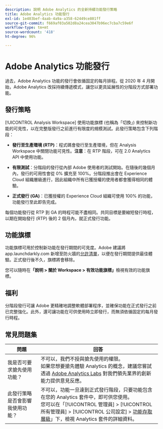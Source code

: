```yaml
---
description: 說明 Adobe Analytics 的全新持續功能發行策略
title: Adobe Analytics 功能發行
exl-id: 1e403bef-4aab-4a9a-a358-62449ce801ff
source-git-commit: f669af03a502d8a24cea3047b96ec7cba7c59e6f
workflow-type: tm+mt
source-wordcount: '418'
ht-degree: 96%

---
```


# Adobe Analytics 功能發行

過去，Adobe Analytics 功能的發行會依循固定的每月排程。從 2020 年 4 月開始，Adobe Analytics 改採持續傳遞模式，讓您以更具延展性的分階段方式部署功能。

## 發行策略

[!UICONTROL Analysis Workspace] 使用功能旗標 (也稱為「切換」) 來控制新功能的可見性，以在完整版發行之前進行有限度的規模測試。此發行策略包含下列階段：

* **發行至生產環境 (RTP)**：程式碼會發行至生產環境，但在 Analysis Workspace 中關閉功能可見性。**注意**：在 RTP 階段，可在 2.0 Analytics API 中使用功能。

* **有限測試**：分階段的發行從內部 Adobe 使用者的測試開始。在隨後的幾個月內，發行的可用性會從 0% 擴充至 100%。分階段推出會在 Experience Cloud 組織層級進行，因此組織中所有已獲授權的使用者都會獲得相同的體驗。

* **正式發行 (GA)**：已獲授權的 Experience Cloud 組織可使用 100% 的功能，功能發行至此即告完成。

每個功能發行從 RTP 到 GA 的時程可能不盡相同。共同目標是要縮短發行時程，以期在開始發行 (RTP) 後的 2 個月內，就正式發行功能。

## 功能旗標

功能旗標可用於控制新功能在發行期間的可見度。Adobe 建議將 app.launchdarkly.com 新增至防火牆的[允許清單](https://experienceleague.adobe.com/docs/analytics/technotes/ip-addresses.html?lang=zh-Hant)，以便在發行期間提供最佳體驗。正式發行後不久，旗標將會移除。

您可以隨時在&#x200B;**「說明 > 關於 Workspace > 有效功能旗標」**&#x200B;檢視有效的功能旗標。

## 福利

分階段發行可讓 Adobe 更精確地調整軟體部署程序，並確保功能在正式發行之前已完整強化。此外，還可讓功能在可供使用時立即發行，而無須依循固定的每月發行時程。

## 常見問題集

| 問題 | 回答 |
|---|---|
| 我是否可要求搶先使用功能？ | 不可以，我們不授與搶先使用的權限。<br>如果您想要搶先體驗 Analytics 的概念，建議您嘗試透過 [Adobe Analytics Labs](https://experienceleague.adobe.com/docs/analytics/analyze/tech-previews/overview.html) 對我們領先業界的創新能力提供意見反應。 |
| 此發行策略是否會影響我使用功能？ | 不可以，功能一旦達到正式發行階段，只要功能包含在您的 Analytics 套件中，即可供您使用。<br>您可以在「[!UICONTROL 管理員] > [!UICONTROL 所有管理員] > [!UICONTROL 公司設定] > [功能存取層級](https://experienceleague.adobe.com/docs/analytics/admin/company-settings/feature-access-levels.html)」下，檢視 Analytics 套件的詳細資料。 |
